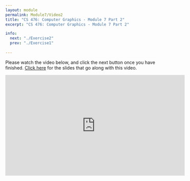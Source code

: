 ```yaml
---
layout: module
permalink: Module7/Video2
title: "CS 476: Computer Graphics - Module 7 Part 2"
excerpt: "CS 476: Computer Graphics - Module 7 Part 2"

info:
  next: "./Exercise2"
  prev: "./Exercise1"
  
---
```


Please watch the video below, and click the next button once you have finished. <a href = "../slides/3DMatrix.pdf">Click here</a> for the slides that go along with this video.

<iframe width="560" height="315" src="https://www.youtube.com/embed/mRt9d2Cq1hE" frameborder="0" allow="accelerometer; autoplay; clipboard-write; encrypted-media; gyroscope; picture-in-picture" allowfullscreen></iframe>